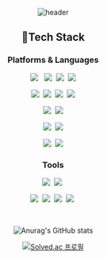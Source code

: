 <div align=center>

![header](https://capsule-render.vercel.app/api?type=Slice&color=dbdcff&height=250&section=header&text=Hyeonjeongs%20Profile&fontSize=60&fontColor=000000&stroke=000000)

## 📌Tech Stack
### Platforms & Languages

<img src="https://img.shields.io/badge/Spring-6DB33F?style=flat-square&logo=Spring&logoColor=white"/> </a>&nbsp;
<img src="https://img.shields.io/badge/SpringBoot-6DB33F?style=flat-square&logo=Spring Boot&logoColor=white"/></a>&nbsp;
<img src="https://img.shields.io/badge/Java-137CBD?style=flat-square&logo=Java&logoColor=white"/></a>&nbsp;
<img src="https://img.shields.io/badge/C++-00599C?style=flat-square&logo=c%2B%2B&logoColor=white"/><br>

<img src="https://img.shields.io/badge/Node.js-339933?style=flat-square&logo=Node.js&logoColor=white"/></a>&nbsp;
<img src="https://img.shields.io/badge/Express-000000?style=flat-square&logo=Express&logoColor=white"/></a>&nbsp;
<img src="https://img.shields.io/badge/Javascript-F7DF1E?style=flat-square&logo=Javascript&logoColor=white"/></a>&nbsp;
<img src="https://img.shields.io/badge/TypeScript-3178C6?style=flat-square&logo=TypeScript&logoColor=white"/><br>

<img src="https://img.shields.io/badge/Android-3DDC84?style=flat-square&logo=Android&logoColor=white"/></a>&nbsp;
<img src="https://img.shields.io/badge/Kotlin-7F52FF?style=flat-square&logo=Kotlin&logoColor=white"/><br>

<img src="https://img.shields.io/badge/MySQL-4479A1?style=flat-square&logo=MySQL&logoColor=white"/></a>&nbsp;
<img src="https://img.shields.io/badge/PostgreSQL-4169E1?style=flat-square&logo=PostgreSQL&logoColor=white"/> <br>

<img src="https://img.shields.io/badge/AWS-232F3E?style=flat-square&logo=AmazonAWS&logoColor=white"/></a>&nbsp;
<img src="https://img.shields.io/badge/Firebase-FFCA28?style=flat-square&logo=Firebase&logoColor=white"/>
</br>

### Tools
<img src="https://img.shields.io/badge/Git-f05030?style=flat-square&logo=Git&logoColor=white"/></a>&nbsp;
<img src="https://img.shields.io/badge/GitHub-black?style=flat-square&logo=GitHub&logoColor=white"/></a>&nbsp;<br>

<img src="https://img.shields.io/badge/Intellij-000000?style=flat-square&logo=IntelliJ IDEA&logoColor=white"/></a>&nbsp;
<img src="https://img.shields.io/badge/Android Studio-3DDC84?style=flat-square&logo=Android Studio&logoColor=white"/></a>&nbsp;
<img src="https://img.shields.io/badge/CLion-000000?style=flat-square&logo=CLion&logoColor=white"/></a>&nbsp;
<img src="https://img.shields.io/badge/VSCode-007ACC?style=flat-square&logo=Visual Studio Code&logoColor=white"/></a>&nbsp;

</br>

![Anurag's GitHub stats](https://github-readme-stats.vercel.app/api?username=hyeonjeongs&show_icons=true&theme=radical)

[![Solved.ac 프로필](http://mazassumnida.wtf/api/v2/generate_badge?boj=py0429)](https://solved.ac/py0429)


</div>
